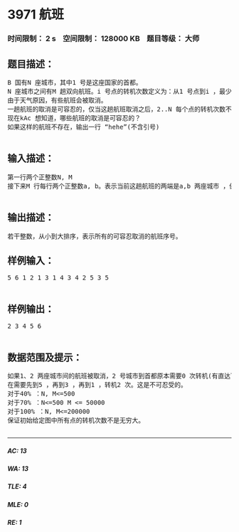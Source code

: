 # 3971 航班   
### 时间限制： 2 s&nbsp;&nbsp;&nbsp;&nbsp;空间限制： 128000 KB&nbsp;&nbsp;&nbsp;&nbsp;题目等级： 大师  
## 题目描述：  

<pre>
B 国有N 座城市，其中1 号是这座国家的首都。   
N 座城市之间有M 趟双向航班。i 号点的转机次数定义为：从1 号点到i ，最少需要转机几 次。如果1 根本无法到达i ，那么i 点的转机次数是无穷大。   
由于天气原因，有些航班会被取消。   
一趟航班的取消是可容忍的，仅当这趟航班取消之后，2..N 每个点的转机次数不变或者只 增加了1。   
现在kAc 想知道，哪些航班的取消是可容忍的？   
如果这样的航班不存在，输出一行 “hehe”(不含引号)   

</pre>
  
  
## 输入描述：  

<pre>
第一行两个正整数N, M   
接下来M 行每行两个正整数a, b。表示当前这趟航班的两端是a,b 两座城市 ，保证a 不等于b ，且同一对a, b 只会出现一次。   

</pre>
  
  
## 输出描述：  

<pre>
若干整数，从小到大排序，表示所有的可容忍取消的航班序号。 
</pre>
  
  
## 样例输入：  

<pre>
5 6 1 2 1 3 1 4 3 4 2 5 3 5   

</pre>
  
  
## 样例输出：  

<pre>
2 3 4 5 6   

</pre>
  
  
## 数据范围及提示：  

<pre>
如果1、2 两座城市间的航班被取消，2 号城市到首都原本需要0 次转机(有直达飞机) ，现   
在需要先到5 ，再到3 ，再到1 ，转机2 次。这是不可忍受的。   
对于40% ：N, M<=500   
对于70% ：N<=500 M <= 50000   
对于100% ：N, M<=200000   
保证初始给定图中所有点的转机次数不是无穷大。   

</pre>
  
  
***  

##### AC: 13  
##### WA: 13  
##### TLE: 4  
##### MLE: 0  
##### RE: 1  
